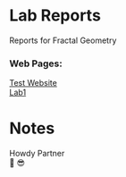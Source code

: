 # Lab Reports
Reports for Fractal Geometry

### Web Pages:
[Test Website](https://cchiltoncarr.github.io/labreports/testwebsite.html) \
[Lab1](https://cchiltoncarr.github.io/labreports/Lab1.html)

# Notes

Howdy Partner\
🤠 😎
